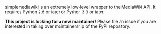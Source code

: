 simplemediawiki is an extremely low-level wrapper to the MediaWiki API. It requires Python 2.6 or later or Python 3.3 or later.

**This project is looking for a new maintainer!** Please file an issue if you are interested in taking over maintainership of the PyPI repository.
